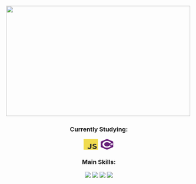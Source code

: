 <div align="center" style="display:inline-block"><br>
  <img height=300px width="500px" src="https://media2.giphy.com/media/v1.Y2lkPTc5MGI3NjExdTYxODVwdXRrejY0cXcyY3N1NHBkajF5bHg3bWhscGIxaHExNG9rcyZlcD12MV9pbnRlcm5hbF9naWZfYnlfaWQmY3Q9Zw/oNaseOEq3qHounMmLZ/giphy.gif">
</div>

  
  <div align = "center"> 

### Currently Studying:
 
  <img align="center" alt="JavaScript" height="30" width="40" src="https://raw.githubusercontent.com/devicons/devicon/master/icons/javascript/javascript-original.svg"> 
  <img align="center" alt="Csharp" height="30" width="40" src="https://raw.githubusercontent.com/devicons/devicon/master/icons/csharp/csharp-plain.svg">
  
  </div>
  <div align = "center"> 
  
### Main Skills:
    
 <img src="https://img.shields.io/badge/C-00599C?style=for-the-badge&logo=c&logoColor=white" target="_blank"></a>
 <img src="https://img.shields.io/badge/MySQL-00000F?style=for-the-badge&logo=mysql&logoColor=white" target="_blank"></a>
 <img src="https://img.shields.io/badge/HTML5-E34F26?style=for-the-badge&logo=html5&logoColor=white" target="_blank"></a>
 <img src="https://img.shields.io/badge/CSS3-1572B6?style=for-the-badge&logo=css3&logoColor=white" target="_blank"></a>
      
  </div>
